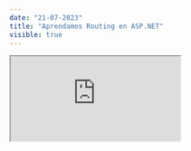 ```yaml
---
date: "21-07-2023"
title: "Aprendamos Routing en ASP.NET"
visible: true
---
```

<iframe src="https://www.youtube.com/embed/3FKCL_cE1zk" allowfullscreen></iframe>

